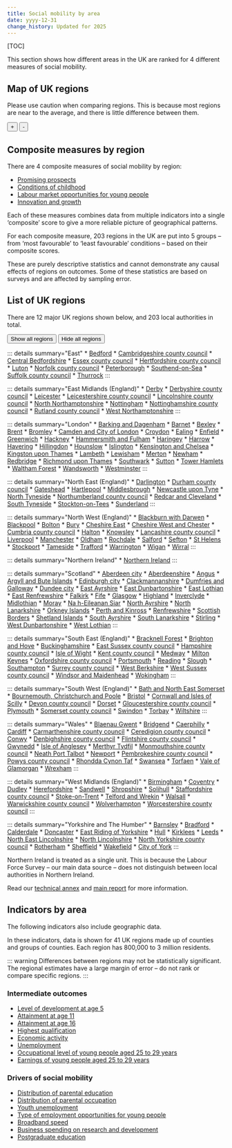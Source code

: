 ```yaml
---
title: Social mobility by area
date: yyyy-12-31
change_history: Updated for 2025
---
```


[TOC]

This section shows how different areas in the UK are ranked for 4 different measures of social mobility.

## Map of UK regions

Please use caution when comparing regions. This is because most regions are near to the average, and there is little difference between them.

<!-- This map below is populated by "social-mobility-by-area-map.js" -->
<div class="area-map map-container" id="social-mobility-by-area-map-container" style="position: relative; max-width: 775px;">
    <div>
        <div id="social-mobility-by-area-map"
             class="map"
             data-allow-zoom="true"
             data-shapefile-url="/static/data/maps/UK203regions-simplify2percent.topojson"
             data-areas-csv-url="/static/data/by-page/social_mobility_by_area/203-regions.csv"
             data-name-field="region_fullname"
             data-area-field="Newname"
             data-value-field="value"
             data-show-background="false"
             data-area-page-url-prefix="/social_mobility_by_area/203_regions"
        ></div>
    </div>
    <div class="map-controls">
        <button id="mapZoomIn">+</button>
        <button id="mapZoomOut">-</button>
    </div>
    <div id="social-mobility-by-area-name" class="govuk-body" style="pointer-events: none;"></div>
</div>

## Composite measures by region <a name="composite-measures-by-region" />
There are 4 composite measures of social mobility by region:

* [Promising prospects](/intermediate_outcomes/composite_indices/promising_prospects)
* [Conditions of childhood](/drivers_of_social_mobility/composite_indices/conditions_of_childhood/latest)
* [Labour market opportunities for young people](/drivers_of_social_mobility/composite_indices/labour_market_opportunities_for_young_people/latest)
* [Innovation and growth](/drivers_of_social_mobility/composite_indices/innovation_and_growth/latest)

Each of these measures combines data from multiple indicators into a single ‘composite’ score to give a more reliable
picture of geographical patterns.

For each composite measure, 203 regions in the UK are put into 5 groups –
from ‘most favourable’ to ‘least favourable’ conditions – based on their composite scores.

These are purely descriptive statistics and cannot demonstrate any causal effects of regions on outcomes.
Some of these statistics are based on surveys and are affected by sampling error.



## List of UK regions <a name="the-203-regions" />
There are 12 major UK regions shown below, and 203 local authorities in total.

<style>
details {
    margin-bottom: 10px !important;
}
details:last-of-type {
    margin-bottom: 30px !important;
}
</style>

<button id="showAllRegionsButton" class="govuk-button govuk-button--secondary govuk-!-margin-bottom-0" data-module="govuk-button">
  Show all regions
</button>
<button id="hideAllRegionsButton" class="govuk-button govuk-button--secondary govuk-!-margin-bottom-0" data-module="govuk-button">
  Hide all regions
</button>
<script>
document.getElementById('showAllRegionsButton').addEventListener('click', () => document.querySelectorAll('details').forEach((details) => details.open = true));
document.getElementById('hideAllRegionsButton').addEventListener('click', () => document.querySelectorAll('details').forEach((details) => details.open = false));
</script>

::: details summary="East"
    * [Bedford](/social_mobility_by_area/203_regions/bedford)
    * [Cambridgeshire county council](/social_mobility_by_area/203_regions/cambridgeshire_county_council)
    * [Central Bedfordshire](/social_mobility_by_area/203_regions/central_bedfordshire)
    * [Essex county council](/social_mobility_by_area/203_regions/essex_county_council)
    * [Hertfordshire county council](/social_mobility_by_area/203_regions/hertfordshire_county_council)
    * [Luton](/social_mobility_by_area/203_regions/luton)
    * [Norfolk county council](/social_mobility_by_area/203_regions/norfolk_county_council)
    * [Peterborough](/social_mobility_by_area/203_regions/peterborough)
    * [Southend-on-Sea](/social_mobility_by_area/203_regions/southend-on-sea)
    * [Suffolk county council](/social_mobility_by_area/203_regions/suffolk_county_council)
    * [Thurrock](/social_mobility_by_area/203_regions/thurrock)
:::

::: details summary="East Midlands (England)"
    * [Derby](/social_mobility_by_area/203_regions/derby)
    * [Derbyshire county council](/social_mobility_by_area/203_regions/derbyshire_county_council)
    * [Leicester](/social_mobility_by_area/203_regions/leicester)
    * [Leicestershire county council](/social_mobility_by_area/203_regions/leicestershire_county_council)
    * [Lincolnshire county council](/social_mobility_by_area/203_regions/lincolnshire_county_council)
    * [North Northamptonshire](/social_mobility_by_area/203_regions/north_northamptonshire)
    * [Nottingham](/social_mobility_by_area/203_regions/nottingham)
    * [Nottinghamshire county council](/social_mobility_by_area/203_regions/nottinghamshire_county_council)
    * [Rutland county council](/social_mobility_by_area/203_regions/rutland_county_council)
    * [West Northamptonshire](/social_mobility_by_area/203_regions/west_northamptonshire)
:::

::: details summary="London"
    * [Barking and Dagenham](/social_mobility_by_area/203_regions/barking_and_dagenham)
    * [Barnet](/social_mobility_by_area/203_regions/barnet)
    * [Bexley](/social_mobility_by_area/203_regions/bexley)
    * [Brent](/social_mobility_by_area/203_regions/brent)
    * [Bromley](/social_mobility_by_area/203_regions/bromley)
    * [Camden and City of London](/social_mobility_by_area/203_regions/camden_and_city_of_london)
    * [Croydon](/social_mobility_by_area/203_regions/croydon)
    * [Ealing](/social_mobility_by_area/203_regions/ealing)
    * [Enfield](/social_mobility_by_area/203_regions/enfield)
    * [Greenwich](/social_mobility_by_area/203_regions/greenwich)
    * [Hackney](/social_mobility_by_area/203_regions/hackney)
    * [Hammersmith and Fulham](/social_mobility_by_area/203_regions/hammersmith_and_fulham)
    * [Haringey](/social_mobility_by_area/203_regions/haringey)
    * [Harrow](/social_mobility_by_area/203_regions/harrow)
    * [Havering](/social_mobility_by_area/203_regions/havering)
    * [Hillingdon](/social_mobility_by_area/203_regions/hillingdon)
    * [Hounslow](/social_mobility_by_area/203_regions/hounslow)
    * [Islington](/social_mobility_by_area/203_regions/islington)
    * [Kensington and Chelsea](/social_mobility_by_area/203_regions/kensington_and_chelsea)
    * [Kingston upon Thames](/social_mobility_by_area/203_regions/kingston_upon_thames)
    * [Lambeth](/social_mobility_by_area/203_regions/lambeth)
    * [Lewisham](/social_mobility_by_area/203_regions/lewisham)
    * [Merton](/social_mobility_by_area/203_regions/merton)
    * [Newham](/social_mobility_by_area/203_regions/newham)
    * [Redbridge](/social_mobility_by_area/203_regions/redbridge)
    * [Richmond upon Thames](/social_mobility_by_area/203_regions/richmond_upon_thames)
    * [Southwark](/social_mobility_by_area/203_regions/southwark)
    * [Sutton](/social_mobility_by_area/203_regions/sutton)
    * [Tower Hamlets](/social_mobility_by_area/203_regions/tower_hamlets)
    * [Waltham Forest](/social_mobility_by_area/203_regions/waltham_forest)
    * [Wandsworth](/social_mobility_by_area/203_regions/wandsworth)
    * [Westminster](/social_mobility_by_area/203_regions/westminster)
:::

::: details summary="North East (England)"
    * [Darlington](/social_mobility_by_area/203_regions/darlington)
    * [Durham county council](/social_mobility_by_area/203_regions/durham_county_council)
    * [Gateshead](/social_mobility_by_area/203_regions/gateshead)
    * [Hartlepool](/social_mobility_by_area/203_regions/hartlepool)
    * [Middlesbrough](/social_mobility_by_area/203_regions/middlesbrough)
    * [Newcastle upon Tyne](/social_mobility_by_area/203_regions/newcastle_upon_tyne)
    * [North Tyneside](/social_mobility_by_area/203_regions/north_tyneside)
    * [Northumberland county council](/social_mobility_by_area/203_regions/northumberland_county_council)
    * [Redcar and Cleveland](/social_mobility_by_area/203_regions/redcar_and_cleveland)
    * [South Tyneside](/social_mobility_by_area/203_regions/south_tyneside)
    * [Stockton-on-Tees](/social_mobility_by_area/203_regions/stockton-on-tees)
    * [Sunderland](/social_mobility_by_area/203_regions/sunderland)
:::

::: details summary="North West (England)"
    * [Blackburn with Darwen](/social_mobility_by_area/203_regions/blackburn_with_darwen)
    * [Blackpool](/social_mobility_by_area/203_regions/blackpool)
    * [Bolton](/social_mobility_by_area/203_regions/bolton)
    * [Bury](/social_mobility_by_area/203_regions/bury)
    * [Cheshire East](/social_mobility_by_area/203_regions/cheshire_east)
    * [Cheshire West and Chester](/social_mobility_by_area/203_regions/cheshire_west_and_chester)
    * [Cumbria county council](/social_mobility_by_area/203_regions/cumbria_county_council)
    * [Halton](/social_mobility_by_area/203_regions/halton)
    * [Knowsley](/social_mobility_by_area/203_regions/knowsley)
    * [Lancashire county council](/social_mobility_by_area/203_regions/lancashire_county_council)
    * [Liverpool](/social_mobility_by_area/203_regions/liverpool)
    * [Manchester](/social_mobility_by_area/203_regions/manchester)
    * [Oldham](/social_mobility_by_area/203_regions/oldham)
    * [Rochdale](/social_mobility_by_area/203_regions/rochdale)
    * [Salford](/social_mobility_by_area/203_regions/salford)
    * [Sefton](/social_mobility_by_area/203_regions/sefton)
    * [St Helens](/social_mobility_by_area/203_regions/st_helens)
    * [Stockport](/social_mobility_by_area/203_regions/stockport)
    * [Tameside](/social_mobility_by_area/203_regions/tameside)
    * [Trafford](/social_mobility_by_area/203_regions/trafford)
    * [Warrington](/social_mobility_by_area/203_regions/warrington)
    * [Wigan](/social_mobility_by_area/203_regions/wigan)
    * [Wirral](/social_mobility_by_area/203_regions/wirral)
:::

::: details summary="Northern Ireland"
    * [Northern Ireland](/social_mobility_by_area/203_regions/northern_ireland)
:::

::: details summary="Scotland"
    * [Aberdeen city](/social_mobility_by_area/203_regions/aberdeen_city)
    * [Aberdeenshire](/social_mobility_by_area/203_regions/aberdeenshire)
    * [Angus](/social_mobility_by_area/203_regions/angus)
    * [Argyll and Bute Islands](/social_mobility_by_area/203_regions/argyll_and_bute_islands)
    * [Edinburgh city](/social_mobility_by_area/203_regions/edinburgh_city)
    * [Clackmannanshire](/social_mobility_by_area/203_regions/clackmannanshire)
    * [Dumfries and Galloway](/social_mobility_by_area/203_regions/dumfries_and_galloway)
    * [Dundee city](/social_mobility_by_area/203_regions/dundee_city)
    * [East Ayrshire](/social_mobility_by_area/203_regions/east_ayrshire)
    * [East Dunbartonshire](/social_mobility_by_area/203_regions/east_dunbartonshire)
    * [East Lothian](/social_mobility_by_area/203_regions/east_lothian)
    * [East Renfrewshire](/social_mobility_by_area/203_regions/east_renfrewshire)
    * [Falkirk](/social_mobility_by_area/203_regions/falkirk)
    * [Fife](/social_mobility_by_area/203_regions/fife)
    * [Glasgow](/social_mobility_by_area/203_regions/glasgow)
    * [Highland](/social_mobility_by_area/203_regions/highland)
    * [Inverclyde](/social_mobility_by_area/203_regions/inverclyde)
    * [Midlothian](/social_mobility_by_area/203_regions/midlothian)
    * [Moray](/social_mobility_by_area/203_regions/moray)
    * [Na h-Eileanan Siar](/social_mobility_by_area/203_regions/na_h-eileanan_siar)
    * [North Ayrshire](/social_mobility_by_area/203_regions/north_ayrshire)
    * [North Lanarkshire](/social_mobility_by_area/203_regions/north_lanarkshire)
    * [Orkney Islands](/social_mobility_by_area/203_regions/orkney_islands)
    * [Perth and Kinross](/social_mobility_by_area/203_regions/perth_and_kinross)
    * [Renfrewshire](/social_mobility_by_area/203_regions/renfrewshire)
    * [Scottish Borders](/social_mobility_by_area/203_regions/scottish_borders)
    * [Shetland Islands](/social_mobility_by_area/203_regions/shetland_islands)
    * [South Ayrshire](/social_mobility_by_area/203_regions/south_ayrshire)
    * [South Lanarkshire](/social_mobility_by_area/203_regions/south_lanarkshire)
    * [Stirling](/social_mobility_by_area/203_regions/stirling)
    * [West Dunbartonshire](/social_mobility_by_area/203_regions/west_dunbartonshire)
    * [West Lothian](/social_mobility_by_area/203_regions/west_lothian)
:::

::: details summary="South East (England)"
    * [Bracknell Forest](/social_mobility_by_area/203_regions/bracknell_forest)
    * [Brighton and Hove](/social_mobility_by_area/203_regions/brighton_and_hove)
    * [Buckinghamshire](/social_mobility_by_area/203_regions/buckinghamshire)
    * [East Sussex county council](/social_mobility_by_area/203_regions/east_sussex_county_council)
    * [Hampshire county council](/social_mobility_by_area/203_regions/hampshire_county_council)
    * [Isle of Wight](/social_mobility_by_area/203_regions/isle_of_wight)
    * [Kent county council](/social_mobility_by_area/203_regions/kent_county_council)
    * [Medway](/social_mobility_by_area/203_regions/medway)
    * [Milton Keynes](/social_mobility_by_area/203_regions/milton_keynes)
    * [Oxfordshire county council](/social_mobility_by_area/203_regions/oxfordshire_county_council)
    * [Portsmouth](/social_mobility_by_area/203_regions/portsmouth)
    * [Reading](/social_mobility_by_area/203_regions/reading)
    * [Slough](/social_mobility_by_area/203_regions/slough)
    * [Southampton](/social_mobility_by_area/203_regions/southampton)
    * [Surrey county council](/social_mobility_by_area/203_regions/surrey_county_council)
    * [West Berkshire](/social_mobility_by_area/203_regions/west_berkshire)
    * [West Sussex county council](/social_mobility_by_area/203_regions/west_sussex_county_council)
    * [Windsor and Maidenhead](/social_mobility_by_area/203_regions/windsor_and_maidenhead)
    * [Wokingham](/social_mobility_by_area/203_regions/wokingham)
:::

::: details summary="South West (England)"
    * [Bath and North East Somerset](/social_mobility_by_area/203_regions/bath_and_north_east_somerset)
    * [Bournemouth, Christchurch and Poole](/social_mobility_by_area/203_regions/bournemouth,_christchurch_and_poole)
    * [Bristol](/social_mobility_by_area/203_regions/bristol)
    * [Cornwall and Isles of Scilly](/social_mobility_by_area/203_regions/cornwall_and_isles_of_scilly)
    * [Devon county council](/social_mobility_by_area/203_regions/devon_county_council)
    * [Dorset](/social_mobility_by_area/203_regions/dorset)
    * [Gloucestershire county council](/social_mobility_by_area/203_regions/gloucestershire_county_council)
    * [Plymouth](/social_mobility_by_area/203_regions/plymouth)
    * [Somerset county council](/social_mobility_by_area/203_regions/somerset_county_council)
    * [Swindon](/social_mobility_by_area/203_regions/swindon)
    * [Torbay](/social_mobility_by_area/203_regions/torbay)
    * [Wiltshire](/social_mobility_by_area/203_regions/wiltshire)
:::

::: details summary="Wales"
    * [Blaenau Gwent](/social_mobility_by_area/203_regions/blaenau_gwent)
    * [Bridgend](/social_mobility_by_area/203_regions/bridgend)
    * [Caerphilly](/social_mobility_by_area/203_regions/caerphilly)
    * [Cardiff](/social_mobility_by_area/203_regions/cardiff)
    * [Carmarthenshire county council](/social_mobility_by_area/203_regions/carmarthenshire_county_council)
    * [Ceredigion county council](/social_mobility_by_area/203_regions/ceredigion_county_council)
    * [Conwy](/social_mobility_by_area/203_regions/conwy)
    * [Denbighshire county council](/social_mobility_by_area/203_regions/denbighshire_county_council)
    * [Flintshire county council](/social_mobility_by_area/203_regions/flintshire_county_council)
    * [Gwynedd](/social_mobility_by_area/203_regions/gwynedd)
    * [Isle of Anglesey](/social_mobility_by_area/203_regions/isle_of_anglesey)
    * [Merthyr Tydfil](/social_mobility_by_area/203_regions/merthyr_tydfil)
    * [Monmouthshire county council](/social_mobility_by_area/203_regions/monmouthshire_county_council)
    * [Neath Port Talbot](/social_mobility_by_area/203_regions/neath_port_talbot)
    * [Newport](/social_mobility_by_area/203_regions/newport)
    * [Pembrokeshire county council](/social_mobility_by_area/203_regions/pembrokeshire_county_council)
    * [Powys county council](/social_mobility_by_area/203_regions/powys_county_council)
    * [Rhondda Cynon Taf](/social_mobility_by_area/203_regions/rhondda_cynon_taf)
    * [Swansea](/social_mobility_by_area/203_regions/swansea)
    * [Torfaen](/social_mobility_by_area/203_regions/torfaen)
    * [Vale of Glamorgan](/social_mobility_by_area/203_regions/vale_of_glamorgan)
    * [Wrexham](/social_mobility_by_area/203_regions/wrexham)
:::

::: details summary="West Midlands (England)"
    * [Birmingham](/social_mobility_by_area/203_regions/birmingham)
    * [Coventry](/social_mobility_by_area/203_regions/coventry)
    * [Dudley](/social_mobility_by_area/203_regions/dudley)
    * [Herefordshire](/social_mobility_by_area/203_regions/herefordshire)
    * [Sandwell](/social_mobility_by_area/203_regions/sandwell)
    * [Shropshire](/social_mobility_by_area/203_regions/shropshire)
    * [Solihull](/social_mobility_by_area/203_regions/solihull)
    * [Staffordshire county council](/social_mobility_by_area/203_regions/staffordshire_county_council)
    * [Stoke-on-Trent](/social_mobility_by_area/203_regions/stoke-on-trent)
    * [Telford and Wrekin](/social_mobility_by_area/203_regions/telford_and_wrekin)
    * [Walsall](/social_mobility_by_area/203_regions/walsall)
    * [Warwickshire county council](/social_mobility_by_area/203_regions/warwickshire_county_council)
    * [Wolverhampton](/social_mobility_by_area/203_regions/wolverhampton)
    * [Worcestershire county council](/social_mobility_by_area/203_regions/worcestershire_county_council)
:::

::: details summary="Yorkshire and The Humber"
    * [Barnsley](/social_mobility_by_area/203_regions/barnsley)
    * [Bradford](/social_mobility_by_area/203_regions/bradford)
    * [Calderdale](/social_mobility_by_area/203_regions/calderdale)
    * [Doncaster](/social_mobility_by_area/203_regions/doncaster)
    * [East Riding of Yorkshire](/social_mobility_by_area/203_regions/east_riding_of_yorkshire)
    * [Hull](/social_mobility_by_area/203_regions/hull)
    * [Kirklees](/social_mobility_by_area/203_regions/kirklees)
    * [Leeds](/social_mobility_by_area/203_regions/leeds)
    * [North East Lincolnshire](/social_mobility_by_area/203_regions/north_east_lincolnshire)
    * [North Lincolnshire](/social_mobility_by_area/203_regions/north_lincolnshire)
    * [North Yorkshire county council](/social_mobility_by_area/203_regions/north_yorkshire_county_council)
    * [Rotherham](/social_mobility_by_area/203_regions/rotherham)
    * [Sheffield](/social_mobility_by_area/203_regions/sheffield)
    * [Wakefield](/social_mobility_by_area/203_regions/wakefield)
    * [City of York](/social_mobility_by_area/203_regions/city_of_york)
:::

Northern Ireland is treated as a single unit.
This is because the Labour Force Survey – our main data source – does not distinguish between local authorities in Northern Ireland.

Read our [technical annex](https://www.gov.uk/government/publications/state-of-the-nation-2024-local-to-national-mapping-opportunities-for-all/technical-annex) and [main report](https://www.gov.uk/government/publications/state-of-the-nation-2024-local-to-national-mapping-opportunities-for-all) for more information.

## Indicators by area
The following indicators also include geographic data. 

In these indicators, data is shown for 41 UK regions made up of counties and groups of counties.
Each region has 800,000 to 3 million residents.

::: warning
    Differences between regions may not be statistically significant.
    The regional estimates have a large margin of error – do not rank or compare specific regions.
:::

### Intermediate outcomes
* [Level of development at age 5](/intermediate_outcomes/compulsory_school_age_(5_to_16_years)/level_of_development_at_age_5/latest#by-area)
* [Attainment at age 11](/intermediate_outcomes/compulsory_school_age_(5_to_16_years)/attainment_at_age_11/latest#by-area)
* [Attainment at age 16](/intermediate_outcomes/compulsory_school_age_(5_to_16_years)/attainment_at_age_16/latest#by-area)
* [Highest qualification](/intermediate_outcomes/routes_into_work_(16_to_29_years)/highest_qualification/latest#by-area)
* [Economic activity](/intermediate_outcomes/work_in_early_adulthood_(25_to_29_years)/economic_activity/latest#by-area)
* [Unemployment](/intermediate_outcomes/work_in_early_adulthood_(25_to_29_years)/unemployment/latest#by-area)
* [Occupational level of young people aged 25 to 29 years](/intermediate_outcomes/work_in_early_adulthood_(25_to_29_years)/occupational_level_of_young_people_aged_25_to_29_years/latest#by-area)
* [Earnings of young people aged 25 to 29 years](/intermediate_outcomes/work_in_early_adulthood_(25_to_29_years)/earnings_of_young_people_aged_25_to_29_years/latest#by-area)

### Drivers of social mobility
* [Distribution of parental education](/drivers_of_social_mobility/conditions_of_childhood/distribution_of_parental_education/latest#by-area)
* [Distribution of parental occupation](/drivers_of_social_mobility/conditions_of_childhood/distribution_of_parental_occupation/latest#by-area)
* [Youth unemployment](/drivers_of_social_mobility/work_opportunities_for_young_people/youth_unemployment/latest#by-area)
* [Type of employment opportunities for young people](/drivers_of_social_mobility/work_opportunities_for_young_people/type_of_employment_opportunities_for_young_people/latest#by-area)
* [Broadband speed](/drivers_of_social_mobility/research_and_development_environment/broadband_speed/latest#by-area)
* [Business spending on research and development](/drivers_of_social_mobility/research_and_development_environment/business_spending_on_research_and_development/latest#by-area)
* [Postgraduate education](/drivers_of_social_mobility/research_and_development_environment/postgraduate_education/latest#by-area)
